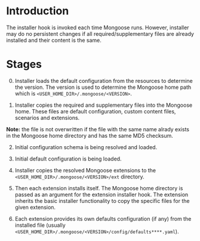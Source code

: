 # Introduction

The installer hook is invoked each time Mongoose runs. However, installer may do no persistent changes if all
required/supplementary files are already installed and their content is the same.

# Stages

0. Installer loads the default configuration from the resources to determine the version. The version is used to
determine the Mongoose home path which is `<USER_HOME_DIR>/.mongoose/<VERSION>`.

1. Installer copies the required and supplementary files into the Mongoose home. These files are default configuration,
custom content files, scenarios and extensions.

**Note:** the file is not overwritten if the file with the same name alrady exists in the Mongoose home directory and
has the same MD5 checksum.

2. Initial configuration schema is being resolved and loaded.

3. Initial default configuration is being loaded.

4. Installer copies the resolved Mongoose extensions to the `<USER_HOME_DIR>/.mongoose/<VERSION>/ext` directory.

5. Then each extension installs itself. The Mongoose home directory is passed as an argument for the extension installer
hook. The extension inherits the basic installer functionality to copy the specific files for the given extension.

6. Each extension provides its own defaults configuration (if any) from the installed file
(usually `<USER_HOME_DIR>/.mongoose/<VERSION>/config/defaults****.yaml`).

